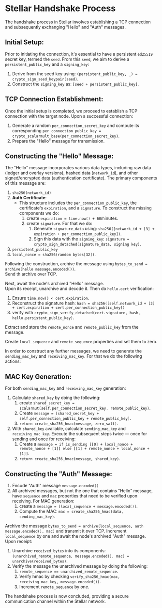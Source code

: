 
# Stellar Handshake Process

The handshake process in Stellar involves establishing a TCP connection and subsequently exchanging "Hello" and "Auth" messages.

## Initial Setup:

Prior to initiating the connection, it's essential to have a persistent `ed25519` secret key, termed the `seed`. From this `seed`, we aim to derive a `persistent_public_key` and a `signing_key`:
1. Derive from the seed key using: `(persistent_public_key, _) = crypto_sign_seed_keypair(seed)`.
2. Construct the `signing_key` as: `[seed + persistent_public_key]`.

## TCP Connection Establishment:

Once the initial setup is completed, we proceed to establish a TCP connection with the target node. Upon a successful connection:
1. Generate a random `per_connection_secret_key` and compute its corresponding `per_connection_public_key = crypto_scalarmult_base(per_connection_secret_key)`.
2. Prepare the "Hello" message for transmission.

## Constructing the "Hello" Message:

The "Hello" message incorporates various data types, including raw data (ledger and overlay versions), hashed data (`network_id`), and other signed/encrypted data (authentication certificate). The primary components of this message are:
1. `sha256(network_id)`
2. **Auth Certificate**:
    - This structure includes the `per_connection_public_key`, the certificate's `expiration`, and a `signature`. To construct the missing components we do:
      1. create `expiration = time.now() + 60`minutes.
      2. create `signature`. For that we do:
         1. Generate `signature_data` using: `sha256([network_id + [3] + expiration + per_connection_public_key])`.
         2. Sign this data with the `signing_key`: `signature = crypto_sign_detached(signature_data, signing key)`.
3. `persistent_public_key`
4. `local_nonce = sha256(random bytes[32])`.

Following the construction, archive the message using `bytes_to_send = archive(hello message.encoded())`.\
Send th archive over TCP.

Next, await the node's archived "Hello" message.\
Upon its receipt, unarchive and decode it.
Then do `hello.cert` verification:
   1. Ensure `time.now() < cert.expiration`.
   2. Reconstruct the signature hash: `hash = sha256([self.network_id + [3] + cert.expiration + cert.per_connection_public_key])` 
   3. verify with `crypto_sign_verify_detached(cert.signature, hash, hello.persistent_public_key)`.

Extract and store the `remote_nonce` and `remote_public_key` from the message.

Create `local_sequence` and `remote_sequence` properties and set them to zero.

In order to construct any further messages, we need to generate the `sending_mac_key` and `receiving_mac_key`. For that we do the following actions:
## MAC Key Generation:

For both `sending_mac_key` and `receiving_mac_key` generation:
1. Calculate `shared_key` by doing the following:
    1. create `shared_secret_key = scalarmut(self.per_connection_secret_key, remote_public_key)`.
    2. Create `message = [shared_secret_key + self.per_connection_public_key + remote_public_key]`.
    3. `return create_sha256_hmac(message, zero_salt)`.
2. With `shared_key` available, calculate `sending_mac_key` and `receiving_mac_key`. Execute the subsequent steps twice — once for sending and once for receiving:
    1. Create a `message = if is_sending [[0] + local_nonce + remote_nonce + [1]] else [[1] + remote_nonce + local_nonce + [1]]`.
    2. `return create_sha256_hmac(message, shared_key)`.

## Constructing the "Auth" Message:

1. Encode "Auth" message `message.encoded()`
2. All archived messages, but not the one that contains "Hello" message, have `sequence` and `mac` properties that need to be verified upon receiving. For MAC generation:
    1. create a `message = [local_sequence + message.encoded()]`.
    2. Compute the MAC: `mac = create_sha256_hmac(data, sending_mac_key)`.

Archive the message `bytes_to_send = archive(local_sequence, auth message.encoded(), mac)` and transmit it over TCP. Increment `local_sequence` by one and await the node's archived "Auth" message. Upon receipt:
1. Unarchive `received_bytes` into its components: `(unarchived_remote_sequence, message.encoded(), mac) = unarchive(received_bytes)`.
2. Verify the message the unarchived message by doing the following:
    1. `remote_sequence == unarchived_remote_sequence`.
    2. Verify hmac by checking `verify_sha256_hmac(mac, receiving_mac_key, message.encoded())`.
    3. Increment `remote_sequence` by one.

The handshake process is now concluded, providing a secure communication channel within the Stellar network.
